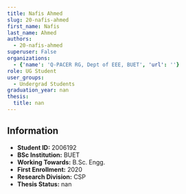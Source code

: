 ```yaml
---
title: Nafis Ahmed
slug: 20-nafis-ahmed
first_name: Nafis
last_name: Ahmed
authors:
  - 20-nafis-ahmed
superuser: False
organizations:
  - {'name': 'Q‑PACER RG, Dept of EEE, BUET', 'url': ''}
role: UG Student
user_groups:
  - Undergrad Students
graduation_year: nan
thesis:
  title: nan
---
```


## Information
* **Student ID:** 2006192
* **BSc Institution:** BUET
* **Working Towards:** B.Sc. Engg.
* **First Enrollment:** 2020
* **Research Division:** CSP
* **Thesis Status:** nan
